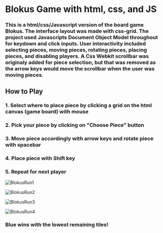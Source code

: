 <h1>Blokus Game with html, css, and JS</h1>

<h3>This is a html/css/Javascript version of the board game Blokus. The interface layout was made with css-grid. The project used Javascripts Document Object Model throughout for keydown and click inputs. 
User interactivity included selecting pieces, moving pieces, rotating pieces, placing pieces, and disabling players. A Css Webkit scrollbar was originaly added for piece selection, 
but that was removed as the arrow keys would move the scrollbar when the user was moving pieces.</h3>

<h2>How to Play</h2>
<h3>1. Select where to place piece by clicking a grid on the html canvas (game board) with mouse</h3>
<h3>2. Pick your piece by clicking on "Choose Piece" button</h3>
<h3>3. Move piece accordingly with arrow keys and rotate piece with spacebar</h3>
<h3>4. Place piece with Shift key</h3>
<h3>5. Repeat for next player</h3>

![BlokusRun1](https://github.com/Ceaser404/Blokus-Game/assets/119560473/45aeab56-8ec6-44d8-8031-90a7cd2b5d23)






![BlokusRun2](https://github.com/Ceaser404/Blokus-Game/assets/119560473/69270cad-1fbf-46ae-80cb-fd63b2bdf183)







![BlokusRun3](https://github.com/Ceaser404/Blokus-Game/assets/119560473/3bbd9e50-fafd-4cd5-8687-8e1af1704d41)






![BlokusRun4](https://github.com/Ceaser404/Blokus-Game/assets/119560473/0a7891e0-cc5e-4b4b-9208-ca612270d276)
<h3>Blue wins with the lowest remaining tiles!</h3>

